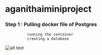 # aganithaiminiproject
### Step 1 : Pulling docker file of Postgres 
              running the container 
              creating a database
![alt text](https://github.com/KuldeepSangwan/aganithaiminiproject/blob/main/postgre1.JPG?raw=true)
              
